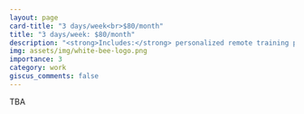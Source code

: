 ```yaml
---
layout: page
card-title: "3 days/week<br>$80/month"
title: "3 days/week: $80/month"
description: "<strong>Includes:</strong> personalized remote training program, open communication with me via WhatsApp, weekly check-ins, nutrition guidance, data and video analysis, and training feedback."
img: assets/img/white-bee-logo.png
importance: 3
category: work
giscus_comments: false
---
```


TBA
